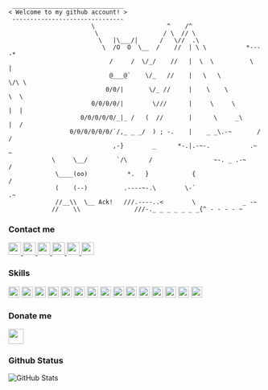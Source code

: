 ```shell
 _______________________________
< Welcome to my github account! >
 -------------------------------
                       \                    ^    /^
                        \                  / \  // \
                         \   |\___/|      /   \//  .\
                          \  /O  O  \__  /    //  | \ \           *----*
                            /     /  \/_/    //   |  \  \          \   |
                            @___@`    \/_   //    |   \   \         \/\ \
                           0/0/|       \/_ //     |    \    \         \  \
                       0/0/0/0/|        \///      |     \     \       |  |
                    0/0/0/0/0/_|_ /   (  //       |      \     _\     |  /
                 0/0/0/0/0/0/`/,_ _ _/  ) ; -.    |    _ _\.-~       /   /
                             ,-}        _      *-.|.-~-.           .~    ~
            \     \__/        `/\      /                 ~-. _ .-~      /
             \____(oo)           *.   }            {                   /
             (    (--)          .----~-.\        \-`                 .~
             //__\\  \__ Ack!   ///.----..<        \             _ -~
            //    \\               ///-._ _ _ _ _ _ _{^ - - - - ~
```

### Contact me
<p>
  <a href="https://github.com/Hossara">
    <img src="https://img.shields.io/badge/github-blue.svg?&style=for-the-badge&logo=github&logoColor=white" height=25>
  </a> 
  <a href="https://www.linkedin.com/in/hossara">
    <img src="https://img.shields.io/badge/linkedin-blue.svg?&style=for-the-badge&logo=linkedin&logoColor=white" height=25>
  </a> 
  <a href="https://www.instagram.com/hossara.dev">
    <img src="https://img.shields.io/badge/instagram-blue.svg?&style=for-the-badge&logo=instagram&logoColor=white" height=25>
  </a> 
  <a href="https://hossara.com">
    <img src="https://img.shields.io/badge/website-blue.svg?&style=for-the-badge&logo=googlechrome&logoColor=white" height=25>
  </a> 
  <a href="https://t.me/hossara">
    <img src="https://img.shields.io/badge/telegram-blue.svg?&style=for-the-badge&logo=telegram&logoColor=white" height=25>
  </a>
  <a href="mailto:hoseinaraghi84@gmail.com">
    <img src="https://img.shields.io/badge/Email-blue.svg?&style=for-the-badge&logo=maildotru&logoColor=white" height=25>
  </a>
</p>

### Skills

<p>
  <img src="https://img.shields.io/badge/kotlin-blue.svg?&style=for-the-badge&logo=kotlin&logoColor=white" height=22>
  <img src="https://img.shields.io/badge/spring boot-blue.svg?&style=for-the-badge&logo=spring&logoColor=white" height=22>
  <img src="https://img.shields.io/badge/typescript-blue.svg?&style=for-the-badge&logo=typescript&logoColor=white" height=22>
  <img src="https://img.shields.io/badge/vue.js-blue.svg?&style=for-the-badge&logo=vue.js&logoColor=white" height=22>
  <img src="https://img.shields.io/badge/nuxt.js-blue.svg?&style=for-the-badge&logo=nuxt.js&logoColor=white" height=22>
  <img src="https://img.shields.io/badge/mongodb-blue.svg?&style=for-the-badge&logo=mongodb&logoColor=white" height=22>
  <img src="https://img.shields.io/badge/docker-blue.svg?&style=for-the-badge&logo=docker&logoColor=white" height=22>
  <img src="https://img.shields.io/badge/linux-blue.svg?&style=for-the-badge&logo=linux&logoColor=white" height=22>
  <img src="https://img.shields.io/badge/jetbrains-blue.svg?&style=for-the-badge&logo=intellijidea&logoColor=white" height=22>
  <img src="https://img.shields.io/badge/python-blue.svg?&style=for-the-badge&logo=python&logoColor=white" height=22>
  <img src="https://img.shields.io/badge/c, c++-blue.svg?&style=for-the-badge&logo=c&logoColor=white" height=22>
  <img src="https://img.shields.io/badge/figma-blue.svg?&style=for-the-badge&logo=figma&logoColor=white" height=22>
  <img src="https://img.shields.io/badge/bash-blue.svg?&style=for-the-badge&logo=gnubash&logoColor=white" height=22>
  <img src="https://img.shields.io/badge/circle ci-blue.svg?&style=for-the-badge&logo=circleci&logoColor=white" height=22>
  <img src="https://img.shields.io/badge/github-blue.svg?&style=for-the-badge&logo=github&logoColor=white" height=22>
</p>

### Donate me

<a href="https://coffeebede.ir/hossara">
  <img src="https://img.shields.io/badge/buy me a coffee-darkgreen.svg?&style=for-the-badge&logo=buymeacoffee&logoColor=white" height=30>
</a>

### Github Status

<p><img src="https://github-readme-stats.vercel.app/api?username=Hossara&amp;show_icons=true" alt="GitHub Stats"></p>